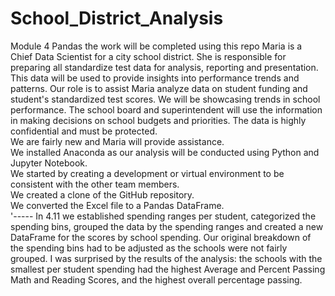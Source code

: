 # School_District_Analysis
Module 4 Pandas the work will be completed using this repo
Maria is a Chief Data Scientist for a city school district.  She is responsible for preparing all standardize test data for analysis, reporting and presentation.  This data will be used to provide insights into performance trends and patterns.  Our role is to assist Maria analyze data on student funding and student's standardized test scores.  We will be showcasing trends in school performance.  The school board and superintendent will use the information in making decisions on school budgets and priorities.  The data is highly confidential and must be protected.  
We are fairly new and Maria will provide assistance.  
We installed Anaconda as our analysis will be conducted using Python and Jupyter Notebook.   
We started by creating a development or virtual environment to be consistent with the other team members.  
We created a clone of the GitHub repository.  
We converted the Excel file to a Pandas DataFrame.  
'-----
In 4.11 we established spending ranges per student, categorized the spending bins, grouped the data by the spending ranges and created a new DataFrame for the scores by school spending.  Our original breakdown of the spending bins had to be adjusted as the schools were not fairly grouped.  I was surprised by the results of the analysis:  the schools with the smallest per student spending had the highest Average and Percent Passing Math and Reading Scores, and the highest overall percentage passing.  
